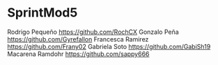 # SprintMod5
Rodrigo Pequeño https://github.com/RochCX
Gonzalo Peña https://github.com/Gyrefallon
Francesca Ramirez https://github.com/Frany02
Gabriela Soto https://github.com/GabiSh19
Macarena Ramdohr https://github.com/sappy666
